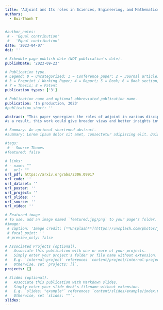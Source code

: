 ```yaml
---
title: 'Adjoint and Its roles in Sciences, Engineering, and Mathematics: A Tutorial'
authors:
  - Bui-Thanh T
  

#author_notes:
 # - 'Equal contribution'
 # - 'Equal contribution'
date: '2023-04-07'
doi: ''

# Schedule page publish date (NOT publication's date).
publishDate: '2023-09-23'

# Publication type.
# Legend: 0 = Uncategorized; 1 = Conference paper; 2 = Journal article;
# 3 = Preprint / Working Paper; 4 = Report; 5 = Book; 6 = Book section;
# 7 = Thesis; 8 = Patent
publication_types: ['3']

# Publication name and optional abbreviated publication name.
publication: 'In production, 2023'
#publication_short: ''

abstract: "This paper synergizes the roles of adjoint in various disciplines of mathematics, sciences, and engineering. Though the materials developed and presented are not new -- as each or some could be found in (or inferred from) publications in different fields -- we believe this is the first effort to systematically unify these materials on the same mathematical footing starting from the basic definitions. We aim to provide a unified perspective and understanding of adjoint applications.
As a result, this work could give broader views and better insights into the application of adjoint beyond a single community. By rigorously establishing general results and then developing materials specific to each application, we bring forth details on how abstract concepts/definitions can be translated into particular applications and the connections among them. This paper is written as an interdisciplinary tutorial on adjoint with discussions and with many examples from different fields including linear algebra (e.g. eigendecomposition and the singular value decomposition), ordinary differential equations (asymptotic stability of an epidemic model), partial differential equations (well-posedness of elliptic, hyperbolic, and Friedrichs' types), neural networks (backpropagation of feed-forward deep neural networks), least squares and inverse problems (with Tikhonov regularization), and PDE-constrained optimization. The exposition covers results and applications in both finite-dimensional and infinite-dimensional Hilbert spaces. "

# Summary. An optional shortened abstract.
#summary: Lorem ipsum dolor sit amet, consectetur adipiscing elit. Duis posuere tellus ac convallis placerat. Proin tincidunt magna sed ex sollicitudin condimentum.

#tags:
 # - Source Themes
#featured: false

# links:
# - name: ""
#   url: ""
url_pdf: https://arxiv.org/abs/2306.09917
url_code: ''
url_dataset: ''
url_poster: ''
url_project: ''
url_slides: ''
url_source: ''
url_video: ''

# Featured image
# To use, add an image named `featured.jpg/png` to your page's folder.
#image:
 # caption: 'Image credit: [**Unsplash**](https://unsplash.com/photos/jdD8gXaTZsc)'
 # focal_point: ''
 # preview_only: false

# Associated Projects (optional).
#   Associate this publication with one or more of your projects.
#   Simply enter your project's folder or file name without extension.
#   E.g. `internal-project` references `content/project/internal-project/index.md`.
#   Otherwise, set `projects: []`.
projects: []

# Slides (optional).
#   Associate this publication with Markdown slides.
#   Simply enter your slide deck's filename without extension.
#   E.g. `slides: "example"` references `content/slides/example/index.md`.
#   Otherwise, set `slides: ""`.
slides:
---
```



